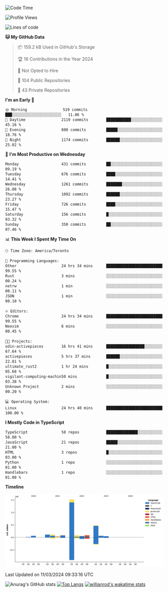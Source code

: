 <!--START_SECTION:waka-->
![Code Time](http://img.shields.io/badge/Code%20Time-1%2C293%20hrs%2052%20mins-blue)

![Profile Views](http://img.shields.io/badge/Profile%20Views-1-blue)

![Lines of code](https://img.shields.io/badge/From%20Hello%20World%20I%27ve%20Written-2.7%20million%20lines%20of%20code-blue)

**🐱 My GitHub Data** 

> 📦 159.2 kB Used in GitHub's Storage 
 > 
> 🏆 16 Contributions in the Year 2024
 > 
> 🚫 Not Opted to Hire
 > 
> 📜 104 Public Repositories 
 > 
> 🔑 43 Private Repositories 
 > 
**I'm an Early 🐤** 

```text
🌞 Morning                519 commits         ███░░░░░░░░░░░░░░░░░░░░░░   11.06 % 
🌆 Daytime                2119 commits        ███████████░░░░░░░░░░░░░░   45.16 % 
🌃 Evening                880 commits         █████░░░░░░░░░░░░░░░░░░░░   18.76 % 
🌙 Night                  1174 commits        ██████░░░░░░░░░░░░░░░░░░░   25.02 % 
```
📅 **I'm Most Productive on Wednesday** 

```text
Monday                   431 commits         ██░░░░░░░░░░░░░░░░░░░░░░░   09.19 % 
Tuesday                  676 commits         ████░░░░░░░░░░░░░░░░░░░░░   14.41 % 
Wednesday                1261 commits        ███████░░░░░░░░░░░░░░░░░░   26.88 % 
Thursday                 1092 commits        ██████░░░░░░░░░░░░░░░░░░░   23.27 % 
Friday                   726 commits         ████░░░░░░░░░░░░░░░░░░░░░   15.47 % 
Saturday                 156 commits         █░░░░░░░░░░░░░░░░░░░░░░░░   03.32 % 
Sunday                   350 commits         ██░░░░░░░░░░░░░░░░░░░░░░░   07.46 % 
```


📊 **This Week I Spent My Time On** 

```text
🕑︎ Time Zone: America/Toronto

💬 Programming Languages: 
Other                    24 hrs 34 mins      █████████████████████████   99.55 % 
Rust                     3 mins              ░░░░░░░░░░░░░░░░░░░░░░░░░   00.24 % 
netrw                    1 min               ░░░░░░░░░░░░░░░░░░░░░░░░░   00.11 % 
JSON                     1 min               ░░░░░░░░░░░░░░░░░░░░░░░░░   00.10 % 

🔥 Editors: 
Chrome                   24 hrs 34 mins      █████████████████████████   99.55 % 
Neovim                   6 mins              ░░░░░░░░░░░░░░░░░░░░░░░░░   00.45 % 

🐱‍💻 Projects: 
odin-activepieces        16 hrs 41 mins      █████████████████░░░░░░░░   67.64 % 
activepieces             5 hrs 37 mins       ██████░░░░░░░░░░░░░░░░░░░   22.81 % 
ultimate_rust2           1 hr 24 mins        █░░░░░░░░░░░░░░░░░░░░░░░░   05.68 % 
vigilant-computing-machin50 mins             █░░░░░░░░░░░░░░░░░░░░░░░░   03.38 % 
Unknown Project          2 mins              ░░░░░░░░░░░░░░░░░░░░░░░░░   00.20 % 

💻 Operating System: 
Linux                    24 hrs 40 mins      █████████████████████████   100.00 % 
```

**I Mostly Code in TypeScript** 

```text
TypeScript               58 repos            ██████████████░░░░░░░░░░░   58.00 % 
JavaScript               21 repos            █████░░░░░░░░░░░░░░░░░░░░   21.00 % 
HTML                     3 repos             █░░░░░░░░░░░░░░░░░░░░░░░░   03.00 % 
Python                   1 repo              ░░░░░░░░░░░░░░░░░░░░░░░░░   01.00 % 
Handlebars               1 repo              ░░░░░░░░░░░░░░░░░░░░░░░░░   01.00 % 
```



**Timeline**

![Lines of Code chart](https://raw.githubusercontent.com/wise-introvert/wise-introvert/master/assets/bar_graph.png)


 Last Updated on 11/03/2024 09:33:16 UTC
<!--END_SECTION:waka-->

![Anurag's GitHub stats](https://github-readme-stats.vercel.app/api?username=wise-introvert&count_private=true&show_icons=true)
[![Top Langs](https://github-readme-stats.vercel.app/api/top-langs/?username=wise-introvert&langs_count=10)](https://github.com/anuraghazra/github-readme-stats)
[![willianrod's wakatime stats](https://github-readme-stats.vercel.app/api/wakatime?username=wiseintrovert)](https://github.com/anuraghazra/github-readme-stats)
